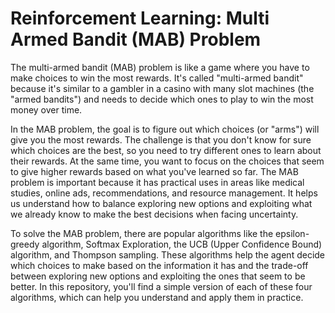 # Reinforcement Learning: Multi Armed Bandit (MAB) Problem
The multi-armed bandit (MAB) problem is like a game where you have to make choices to win the most rewards. It's called "multi-armed bandit" because it's similar to a gambler in a casino with many slot machines (the "armed bandits") and needs to decide which ones to play to win the most money over time.

In the MAB problem, the goal is to figure out which choices (or "arms") will give you the most rewards. The challenge is that you don't know for sure which choices are the best, so you need to try different ones to learn about their rewards. At the same time, you want to focus on the choices that seem to give higher rewards based on what you've learned so far.
The MAB problem is important because it has practical uses in areas like medical studies, online ads, recommendations, and resource management. It helps us understand how to balance exploring new options and exploiting what we already know to make the best decisions when facing uncertainty.

To solve the MAB problem, there are popular algorithms like the epsilon-greedy algorithm, Softmax Exploration, the UCB (Upper Confidence Bound) algorithm, and Thompson sampling. These algorithms help the agent decide which choices to make based on the information it has and the trade-off between exploring new options and exploiting the ones that seem to be better.
In this repository, you'll find a simple version of each of these four algorithms, which can help you understand and apply them in practice.
